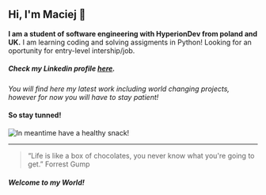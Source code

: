 ## Hi, I'm Maciej 👋

**I am a student of software engineering with HyperionDev from poland and UK.**
I am learning coding and solving assigments in Python!
Looking for an oportunity for entry-level intership/job.
##### Check my Linkedin profile [here](https://www.linkedin.com/in/maciej-naworski-9244282b2/).
*You will find here my latest work including world changing projects, however for now you will have to stay patient!*

#### So stay tunned!

![In meantime have a healthy snack!](https://www.google.com/url?sa=i&url=https%3A%2F%2Fstock.adobe.com%2Fimages%2Fhealthy-food-art-snack-for-kids-funny-face-on-a-plate%2F309360702&psig=AOvVaw2hi6GXcB4rH0LCWiLGWGCy&ust=1708527726643000&source=images&cd=vfe&opi=89978449&ved=2ahUKEwi0zJPzl7qEAxUsWkEAHdjqDowQjhx6BAgAEBg)






---
>“Life is like a box of chocolates, you never know what you're going to get.”
>Forrest Gump

##### Welcome to my World!

<!--
**78JEICAM/78JEICAM** is a ✨ _special_ ✨ repository because its `README.md` (this file) appears on your GitHub profile.

Here are some ideas to get you started:

- 🔭 I’m currently working on ...
- 🌱 I’m currently learning ...
- 👯 I’m looking to collaborate on ...
- 🤔 I’m looking for help with ...
- 💬 Ask me about ...
- 📫 How to reach me: ...
- 😄 Pronouns: ...
- ⚡ Fun fact: ...
-->
